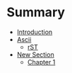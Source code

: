 # Summary

* [Introduction](README.md)
* [Ascii](ascii.adoc)
  * [rST](sdk.rst)
* [New Section]()
  * [Chapter 1](chapter1.md)
